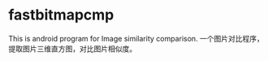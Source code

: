 fastbitmapcmp
=============

This is android program for Image similarity comparison.
一个图片对比程序，提取图片三维直方图，对比图片相似度。
